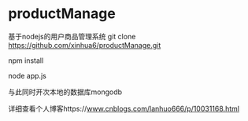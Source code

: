 # productManage
基于nodejs的用户商品管理系统
git clone https://github.com/xinhua6/productManage.git

npm install

node app.js

与此同时开次本地的数据库mongodb

详细查看个人博客https://www.cnblogs.com/lanhuo666/p/10031168.html
